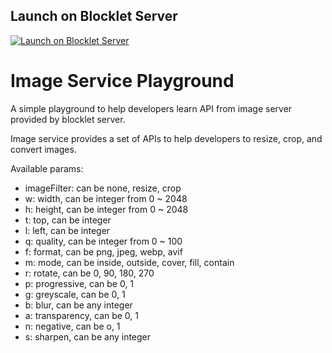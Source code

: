 ## Launch on Blocklet Server

[![Launch on Blocklet Server](https://assets.arcblock.io/icons/launch_on_blocklet_server.svg)](https://install.arcblock.io/launch?action=blocklet-install&meta_url=https%3A%2F%2Fgithub.com%2Fblocklet%2Fimage-service-playground%2Freleases%2Fdownload%2Fv0.1.4%2Fblocklet.json)

# Image Service Playground

A simple playground to help developers learn API from image server provided by blocklet server.

Image service provides a set of APIs to help developers to resize, crop, and convert images.

Available params:

- imageFilter: can be none, resize, crop
- w: width, can be integer from 0 ~ 2048
- h: height, can be integer from 0 ~ 2048
- t: top, can be integer
- l: left, can be integer
- q: quality, can be integer from 0 ~ 100
- f: format, can be png, jpeg, webp, avif
- m: mode, can be inside, outside, cover, fill, contain
- r: rotate, can be 0, 90, 180, 270
- p: progressive, can be 0, 1
- g: greyscale, can be 0, 1
- b: blur, can be any integer
- a: transparency, can be 0, 1
- n: negative, can be o, 1
- s: sharpen, can be any integer
